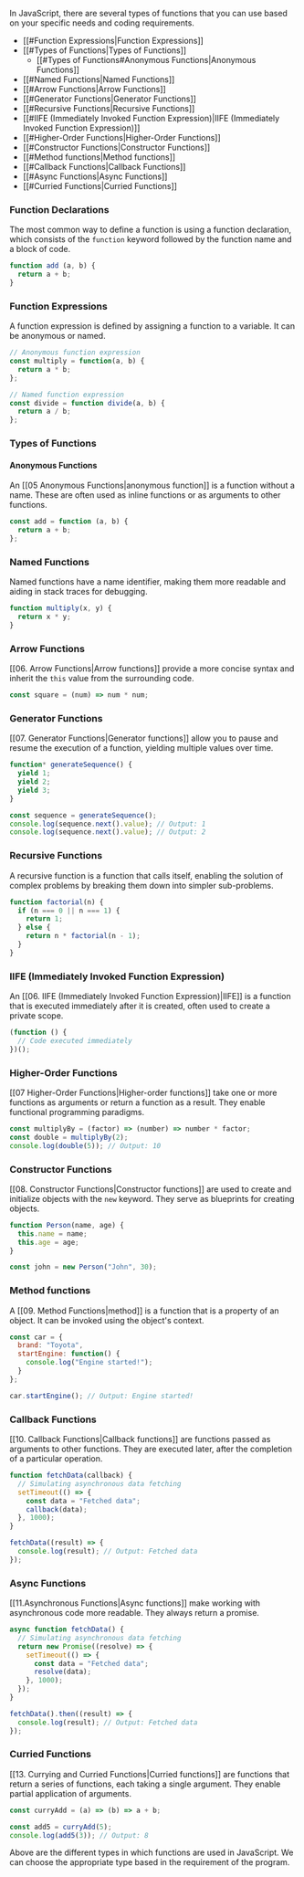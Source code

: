 In JavaScript, there are several types of functions that you can use based on your specific needs and coding requirements. 

- [[#Function Expressions|Function Expressions]]
- [[#Types of Functions|Types of Functions]]
	- [[#Types of Functions#Anonymous Functions|Anonymous Functions]]
- [[#Named Functions|Named Functions]]
- [[#Arrow Functions|Arrow Functions]]
- [[#Generator Functions|Generator Functions]]
- [[#Recursive Functions|Recursive Functions]]
- [[#IIFE (Immediately Invoked Function Expression)|IIFE (Immediately Invoked Function Expression)]]
- [[#Higher-Order Functions|Higher-Order Functions]]
- [[#Constructor Functions|Constructor Functions]]
- [[#Method functions|Method functions]]
- [[#Callback Functions|Callback Functions]]
- [[#Async Functions|Async Functions]]
- [[#Curried Functions|Curried Functions]]
### Function Declarations

The most common way to define a function is using a function declaration, which consists of the `function` keyword followed by the function name and a block of code.

```javascript
function add (a, b) {
  return a + b;
}
```

### Function Expressions 

A function expression is defined by assigning a function to a variable. It can be anonymous or named.

```javascript
// Anonymous function expression
const multiply = function(a, b) {
  return a * b;
};

// Named function expression
const divide = function divide(a, b) {
  return a / b;
};
```

### Types of Functions
#### Anonymous Functions

An [[05 Anonymous Functions|anonymous function]] is a function without a name. These are often used as inline functions or as arguments to other functions.

```javascript
const add = function (a, b) {
  return a + b;
};
```
### Named Functions

Named functions have a name identifier, making them more readable and aiding in stack traces for debugging.

```javascript
function multiply(x, y) {
  return x * y;
}
```
### Arrow Functions

[[06. Arrow Functions|Arrow functions]] provide a more concise syntax and inherit the `this` value from the surrounding code.

```javascript
const square = (num) => num * num;
```
### Generator Functions

[[07. Generator Functions|Generator functions]] allow you to pause and resume the execution of a function, yielding multiple values over time.

```javascript
function* generateSequence() {
  yield 1;
  yield 2;
  yield 3;
}

const sequence = generateSequence();
console.log(sequence.next().value); // Output: 1
console.log(sequence.next().value); // Output: 2
```

### Recursive Functions

A recursive function is a function that calls itself, enabling the solution of complex problems by breaking them down into simpler sub-problems.

```javascript
function factorial(n) {
  if (n === 0 || n === 1) {
    return 1;
  } else {
    return n * factorial(n - 1);
  }
}
```
### IIFE (Immediately Invoked Function Expression)

An [[06. IIFE (Immediately Invoked Function Expression)|IIFE]] is a function that is executed immediately after it is created, often used to create a private scope.

```javascript
(function () {
  // Code executed immediately
})();
```
### Higher-Order Functions

[[07 Higher-Order Functions|Higher-order functions]] take one or more functions as arguments or return a function as a result. They enable functional programming paradigms.

```javascript
const multiplyBy = (factor) => (number) => number * factor;
const double = multiplyBy(2);
console.log(double(5)); // Output: 10
```
### Constructor Functions

[[08. Constructor Functions|Constructor functions]] are used to create and initialize objects with the `new` keyword. They serve as blueprints for creating objects.

```javascript
function Person(name, age) {
  this.name = name;
  this.age = age;
}

const john = new Person("John", 30);
```
### Method functions

A [[09. Method Functions|method]] is a function that is a property of an object. It can be invoked using the object's context.
```javascript
const car = {
  brand: "Toyota",
  startEngine: function() {
    console.log("Engine started!");
  }
};

car.startEngine(); // Output: Engine started!
```
### Callback Functions

[[10. Callback Functions|Callback functions]] are functions passed as arguments to other functions. They are executed later, after the completion of a particular operation.

```javascript
function fetchData(callback) {
  // Simulating asynchronous data fetching
  setTimeout(() => {
    const data = "Fetched data";
    callback(data);
  }, 1000);
}

fetchData((result) => {
  console.log(result); // Output: Fetched data
});
```
### Async Functions

[[11.Asynchronous Functions|Async functions]] make working with asynchronous code more readable. They always return a promise.

```javascript
async function fetchData() {
  // Simulating asynchronous data fetching
  return new Promise((resolve) => {
    setTimeout(() => {
      const data = "Fetched data";
      resolve(data);
    }, 1000);
  });
}

fetchData().then((result) => {
  console.log(result); // Output: Fetched data
});
```

### Curried Functions

[[13. Currying and Curried Functions|Curried functions]] are functions that return a series of functions, each taking a single argument. They enable partial application of arguments.

```javascript
const curryAdd = (a) => (b) => a + b;

const add5 = curryAdd(5);
console.log(add5(3)); // Output: 8
```

Above are the different types in which functions are used in JavaScript. We can choose the appropriate type based in the requirement of the program.
